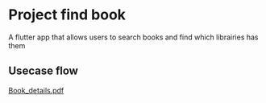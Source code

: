 # Project find book
A flutter app that allows users to search books and find which librairies has them

## Usecase flow  

[Book_details.pdf](./assets/Book_details.pdf)
